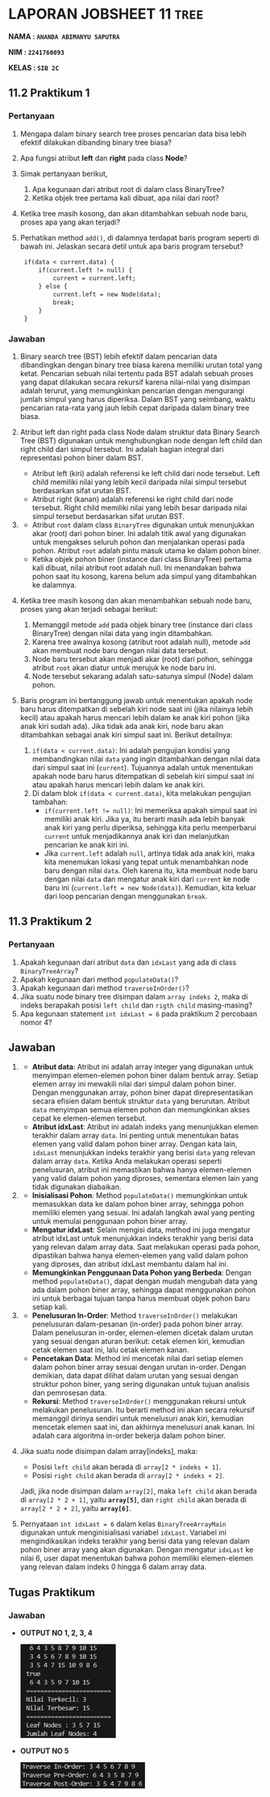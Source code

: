 # LAPORAN JOBSHEET 11 `TREE`
**NAMA  : `ANANDA ABIMANYU SAPUTRA`**

**NIM   : `2241760093`**

**KELAS : `SIB 2C`**

## 11.2 Praktikum 1
### Pertanyaan
1. Mengapa dalam binary search tree proses pencarian data bisa lebih efektif dilakukan dibanding binary tree biasa?
2. Apa fungsi atribut **left** dan **right** pada class **Node**?
3. Simak pertanyaan berikut,
        
    1. Apa kegunaan dari atribut root di dalam class BinaryTree?
    2. Ketika objek tree pertama kali dibuat, apa nilai dari root?
4. Ketika tree masih kosong, dan akan ditambahkan sebuah node baru, proses apa yang akan terjadi?
5. Perhatikan method `add()`, di dalamnya terdapat baris program seperti di bawah ini. Jelaskan secara detil untuk apa baris program tersebut?

        if(data < current.data) {
            if(current.left != null) {
                current = current.left;
            } else {
                current.left = new Node(data);
                break;
            }
        }

### Jawaban
1. Binary search tree (BST) lebih efektif dalam pencarian data dibandingkan dengan binary tree biasa karena memiliki urutan total yang ketat. Pencarian sebuah nilai tertentu pada BST adalah sebuah proses yang dapat dilakukan secara rekursif karena nilai-nilai yang disimpan adalah terurut, yang memungkinkan pencarian dengan mengurangi jumlah simpul yang harus diperiksa. Dalam BST yang seimbang, waktu pencarian rata-rata yang jauh lebih cepat daripada dalam binary tree biasa.
2. Atribut left dan right pada class Node dalam struktur data Binary Search Tree (BST) digunakan untuk menghubungkan node dengan left child dan right child dari simpul tersebut. Ini adalah bagian integral dari representasi pohon biner dalam BST.

    * Atribut left (kiri) adalah referensi ke left child dari node tersebut. Left child memiliki nilai yang lebih kecil daripada nilai simpul tersebut berdasarkan sifat urutan BST.
    * Atribut right (kanan) adalah referensi ke right child dari node tersebut. Right child memiliki nilai yang lebih besar daripada nilai simpul tersebut berdasarkan sifat urutan BST.
3. * Atribut `root` dalam class `BinaryTree` digunakan untuk menunjukkan akar (root) dari pohon biner. Ini adalah titik awal yang digunakan untuk mengakses seluruh pohon dan menjalankan operasi pada pohon. Atribut `root` adalah pintu masuk utama ke dalam pohon biner.
    * Ketika objek pohon biner (instance dari class BinaryTree) pertama kali dibuat, nilai atribut root adalah null. Ini menandakan bahwa pohon saat itu kosong, karena belum ada simpul yang ditambahkan ke dalamnya.
4. Ketika tree masih kosong dan akan menambahkan sebuah node baru, proses yang akan terjadi sebagai berikut:

    1. Memanggil metode `add` pada objek binary tree (instance dari class BinaryTree) dengan nilai data yang ingin ditambahkan.
    2. Karena tree awalnya kosong (atribut root adalah null), metode `add` akan membuat node baru dengan nilai data tersebut.
    3. Node baru tersebut akan menjadi akar (root) dari pohon, sehingga atribut `root` akan diatur untuk merujuk ke node baru ini.
    4. Node tersebut sekarang adalah satu-satunya simpul (Node) dalam pohon.
5. Baris program ini bertanggung jawab untuk menentukan apakah node baru harus ditempatkan di sebelah kiri node saat ini (jika nilainya lebih kecil) atau apakah harus mencari lebih dalam ke anak kiri pohon (jika anak kiri sudah ada). Jika tidak ada anak kiri, node baru akan ditambahkan sebagai anak kiri simpul saat ini. Berikut detailnya: 
    1. `if(data < current.data)`: Ini adalah pengujian kondisi yang membandingkan nilai `data` yang ingin ditambahkan dengan nilai data dari simpul saat ini (`current`). Tujuannya adalah untuk menentukan apakah node baru harus ditempatkan di sebelah kiri simpul saat ini atau apakah harus mencari lebih dalam ke anak kiri.
    2. Di dalam blok `if(data < current.data)`, kita melakukan pengujian tambahan:
        * `if(current.left != null)`: Ini memeriksa apakah simpul saat ini memiliki anak kiri. Jika ya, itu berarti masih ada lebih banyak anak kiri yang perlu diperiksa, sehingga kita perlu memperbarui `current` untuk menjadikannya anak kiri dan melanjutkan pencarian ke anak kiri ini.
        * Jika `current.left` adalah `null`, artinya tidak ada anak kiri, maka kita menemukan lokasi yang tepat untuk menambahkan node baru dengan nilai `data`. Oleh karena itu, kita membuat node baru dengan nilai `data` dan mengatur anak kiri dari `current` ke node baru ini (`current.left = new Node(data)`). Kemudian, kita keluar dari loop pencarian dengan menggunakan `break`.

## 11.3 Praktikum 2
### Pertanyaan
1. Apakah kegunaan dari atribut `data` dan `idxLast` yang ada di class `BinaryTreeArray`?
2. Apakah kegunaan dari method `populateData()`?
3. Apakah kegunaan dari method `traverseInOrder()`?
4. Jika suatu node binary tree disimpan dalam `array indeks 2`, maka di indeks berapakah posisi `left child` dan `rigth child` masing-masing?
5. Apa kegunaan statement `int idxLast = 6` pada praktikum 2 percobaan nomor 4?

## Jawaban
1. * **Atribut data**: Atribut ini adalah array integer yang digunakan untuk menyimpan elemen-elemen pohon biner dalam bentuk array. Setiap elemen array ini mewakili nilai dari simpul dalam pohon biner. Dengan menggunakan array, pohon biner dapat direpresentasikan secara efisien dalam bentuk struktur `data` yang berurutan. Atribut `data` menyimpan semua elemen pohon dan memungkinkan akses cepat ke elemen-elemen tersebut.
    * **Atribut idxLast**: Atribut ini adalah indeks yang menunjukkan elemen terakhir dalam array `data`. Ini penting untuk menentukan batas elemen yang valid dalam pohon biner array. Dengan kata lain, `idxLast` menunjukkan indeks terakhir yang berisi `data` yang relevan dalam array `data`. Ketika Anda melakukan operasi seperti penelusuran, atribut ini memastikan bahwa hanya elemen-elemen yang valid dalam pohon yang diproses, sementara elemen lain yang tidak digunakan diabaikan.
2.  * **Inisialisasi Pohon**: Method `populateData()` memungkinkan untuk memasukkan data ke dalam pohon biner array, sehingga pohon memiliki elemen yang sesuai. Ini adalah langkah awal yang penting untuk memulai penggunaan pohon biner array.
    * **Mengatur idxLast**: Selain mengisi data, method ini juga mengatur atribut idxLast untuk menunjukkan indeks terakhir yang berisi data yang relevan dalam array data. Saat melakukan operasi pada pohon, dipastikan bahwa hanya elemen-elemen yang valid dalam pohon yang diproses, dan atribut idxLast membantu dalam hal ini.
    * **Memungkinkan Penggunaan Data Pohon yang Berbeda**: Dengan method `populateData()`, dapat dengan mudah mengubah data yang ada dalam pohon biner array, sehingga dapat menggunakan pohon ini untuk berbagai tujuan tanpa harus membuat objek pohon baru setiap kali.
3. * **Penelusuran In-Order**: Method `traverseInOrder()` melakukan penelusuran dalam-pesanan (in-order) pada pohon biner array. Dalam penelusuran in-order, elemen-elemen dicetak dalam urutan yang sesuai dengan aturan berikut: cetak elemen kiri, kemudian cetak elemen saat ini, lalu cetak elemen kanan.
    * **Pencetakan Data**: Method ini mencetak nilai dari setiap elemen dalam pohon biner array sesuai dengan urutan in-order. Dengan demikian, data dapat dilihat dalam urutan yang sesuai dengan struktur pohon biner, yang sering digunakan untuk tujuan analisis dan pemrosesan data.
    * **Rekursi**: Method `traverseInOrder()` menggunakan rekursi untuk melakukan penelusuran. Itu berarti method ini akan secara rekursif memanggil dirinya sendiri untuk menelusuri anak kiri, kemudian mencetak elemen saat ini, dan akhirnya menelusuri anak kanan. Ini adalah cara algoritma in-order bekerja dalam pohon biner.
4. Jika suatu node disimpan dalam array[indeks], maka:
    * Posisi `left child` akan berada di `array[2 * indeks + 1]`.
    * Posisi `right child` akan berada di `array[2 * indeks + 2]`.

    Jadi, jika node disimpan dalam `array[2]`, maka `left child` akan berada di `array[2 * 2 + 1]`, yaitu **`array[5]`**, dan `right child` akan berada di `array[2 * 2 + 2]`, yaitu **`array[6]`**.
5. Pernyataan `int idxLast = 6` dalam kelas `BinaryTreeArrayMain` digunakan untuk menginisialisasi variabel `idxLast`. Variabel ini mengindikasikan indeks terakhir yang berisi data yang relevan dalam pohon biner array yang akan digunakan. Dengan mengatur `idxLast` ke nilai 6, user dapat menentukan bahwa pohon memiliki elemen-elemen yang relevan dalam indeks 0 hingga 6 dalam array data.

## Tugas Praktikum
### Jawaban
* **OUTPUT NO 1, 2, 3, 4**

    <img src="tgs1.png">

* **OUTPUT NO 5**
    
    <img src="tgs2.png">